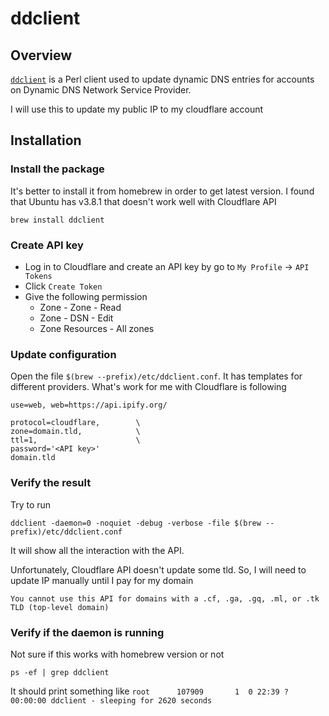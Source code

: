 # ddclient

## Overview

[`ddclient`](https://ddclient.net/) is a Perl client used to update dynamic DNS entries for accounts on Dynamic DNS Network Service Provider.

I will use this to update my public IP to my cloudflare account

## Installation

### Install the package

It's better to install it from homebrew in order to get latest version. I found that Ubuntu has v3.8.1 that doesn't work well with Cloudflare API
```
brew install ddclient
```

### Create API key

- Log in to Cloudflare and create an API key by go to `My Profile` -> `API Tokens`
- Click `Create Token`
- Give the following permission
    - Zone - Zone - Read
    - Zone - DSN - Edit
    - Zone Resources - All zones

### Update configuration

Open the file `$(brew --prefix)/etc/ddclient.conf`. It has templates for different providers. What's work for me with Cloudflare is following
```
use=web, web=https://api.ipify.org/

protocol=cloudflare,        \
zone=domain.tld,            \
ttl=1,                      \
password='<API key>'
domain.tld
```
### Verify the result

Try to run 
```
ddclient -daemon=0 -noquiet -debug -verbose -file $(brew --prefix)/etc/ddclient.conf
```

It will show all the interaction with the API.

Unfortunately, Cloudflare API doesn't update some tld. So, I will need to update IP manually until I pay for my domain
```
You cannot use this API for domains with a .cf, .ga, .gq, .ml, or .tk TLD (top-level domain)
```

### Verify if the daemon is running

Not sure if this works with homebrew version or not
```
ps -ef | grep ddclient
```

It should print something like `root      107909       1  0 22:39 ?        00:00:00 ddclient - sleeping for 2620 seconds`